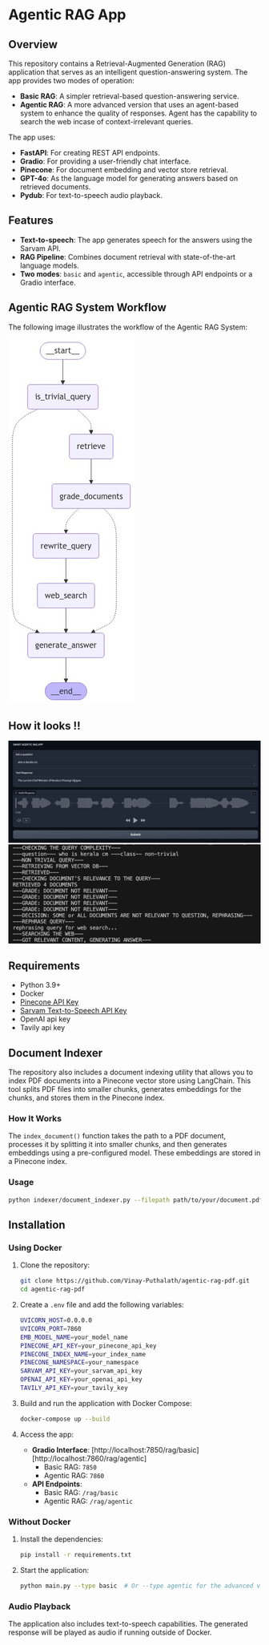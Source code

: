 # Agentic RAG App

## Overview

This repository contains a Retrieval-Augmented Generation (RAG) application that serves as an intelligent question-answering system. The app provides two modes of operation:
- **Basic RAG**: A simpler retrieval-based question-answering service.
- **Agentic RAG**: A more advanced version that uses an agent-based system to enhance the quality of responses. Agent has the capability to search the web incase of context-irrelevant queries.

The app uses:
- **FastAPI**: For creating REST API endpoints.
- **Gradio**: For providing a user-friendly chat interface.
- **Pinecone**: For document embedding and vector store retrieval.
- **GPT-4o**: As the language model for generating answers based on retrieved documents.
- **Pydub**: For text-to-speech audio playback.

## Features

- **Text-to-speech**: The app generates speech for the answers using the Sarvam API.
- **RAG Pipeline**: Combines document retrieval with state-of-the-art language models.
- **Two modes**: `basic` and `agentic`, accessible through API endpoints or a Gradio interface.


## Agentic RAG System Workflow

The following image illustrates the workflow of the Agentic RAG System:

![Agentic RAG System Workflow](./agentic_rag_workflow.png)

## How it looks !!
![How it looks !](./example_frontend.png)
![Agentic RAG System Workflow](./example_agentic_flow.png)


## Requirements

- Python 3.9+
- Docker
- [Pinecone API Key](https://www.pinecone.io/)
- [Sarvam Text-to-Speech API Key](https://sarvam.ai/)
- OpenAI api key
- Tavily api key

## Document Indexer

The repository also includes a document indexing utility that allows you to index PDF documents into a Pinecone vector store using LangChain. This tool splits PDF files into smaller chunks, generates embeddings for the chunks, and stores them in the Pinecone index.

### How It Works

The `index_document()` function takes the path to a PDF document, processes it by splitting it into smaller chunks, and then generates embeddings using a pre-configured model. These embeddings are stored in a Pinecone index.

### Usage
```bash
python indexer/document_indexer.py --filepath path/to/your/document.pdf
```

## Installation

### Using Docker

1. Clone the repository:
   ```bash
   git clone https://github.com/Vinay-Puthalath/agentic-rag-pdf.git
   cd agentic-rag-pdf
   ```

2. Create a `.env` file and add the following variables:
   ```bash
   UVICORN_HOST=0.0.0.0
   UVICORN_PORT=7860
   EMB_MODEL_NAME=your_model_name
   PINECONE_API_KEY=your_pinecone_api_key
   PINECONE_INDEX_NAME=your_index_name
   PINECONE_NAMESPACE=your_namespace
   SARVAM_API_KEY=your_sarvam_api_key
   OPENAI_API_KEY=your_openai_api_key
   TAVILY_API_KEY=your_tavily_key
   ```

3. Build and run the application with Docker Compose:
   ```bash
   docker-compose up --build
   ```

4. Access the app:
   - **Gradio Interface**: [http://localhost:7850/rag/basic][http://localhost:7860/rag/agentic]
     - Basic RAG: `7850`
     - Agentic RAG: `7860`
   - **API Endpoints**:
     - Basic RAG: `/rag/basic`
     - Agentic RAG: `/rag/agentic`


### Without Docker

1. Install the dependencies:
   ```bash
   pip install -r requirements.txt
   ```

2. Start the application:
   ```bash
   python main.py --type basic  # Or --type agentic for the advanced version
   ```

### Audio Playback

The application also includes text-to-speech capabilities. The generated response will be played as audio if running outside of Docker.

